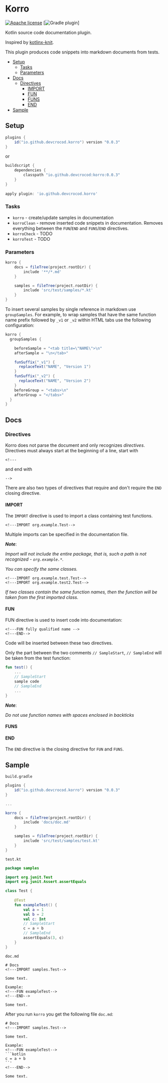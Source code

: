 # Korro
[![Apache license](https://img.shields.io/badge/license-Apache%20License%202.0-blue.svg?style=flat)](https://www.apache.org/licenses/LICENSE-2.0)
[![Gradle plugin](https://img.shields.io/maven-metadata/v/https/plugins.gradle.org/m2/io/github/devcrocod/korro/maven-metadata.xml.svg?label=Gradle+plugin)]

Kotlin source code documentation plugin.

Inspired by [kotlinx-knit](https://github.com/Kotlin/kotlinx-knit).

This plugin produces code snippets into markdown documents from tests.

<!---TOC-->
* [Setup](#setup)
    * [Tasks](#tasks)
    * [Parameters](#parameters)
* [Docs](#docs)
  * [Directives](#directives)
    * [IMPORT](#import)
    * [FUN](#fun)
    * [FUNS](#funs)
    * [END](#end)
* [Sample](#sample)
<!---END-->

## Setup
```groovy
plugins {
    id("io.github.devcrocod.korro") version "0.0.3"
}
```

or 

```groovy
buildscript {
    dependencies {
        classpath "io.github.devcrocod:korro:0.0.3"
    }
}
                    
apply plugin: 'io.github.devcrocod.korro'
```

### Tasks

* `korro` - create/update samples in documentation
* `korroClean` - remove inserted code snippets in documentation.
Removes everything between the `FUN`/`END` and `FUNS`/`END` directives.
* `korroCheck` - TODO
* `korroTest` - TODO

### Parameters

```groovy
korro {
    docs = fileTree(project.rootDir) {
        include '**/*.md'
    }

    samples = fileTree(project.rootDir) {
        include 'src/test/samples/*.kt'
    }
}
```

To insert several samples by single reference in markdown use `groupSamples`. For example, to wrap samples that have the same function name prefix followed by `_v1` or `_v2` within HTML tabs use the following configuration:
```groovy
korro {
  groupSamples {

    beforeSample = "<tab title=\"NAME\">\n"
    afterSample = "\n</tab>"

    funSuffix("_v1") {
      replaceText("NAME", "Version 1")
    }
    funSuffix("_v2") {
      replaceText("NAME", "Version 2")
    }
    beforeGroup = "<tabs>\n"
    afterGroup = "</tabs>"
  }
}
```

## Docs
### Directives

Korro does not parse the document and only recognizes _directives_.
Directives must always start at the beginning of a line, start with
```
<!---
```
and end with

```
-->
```
There are also two types of directives that require and don't require the `END` closing directive.

#### IMPORT
The `IMPORT` directive is used to import a class containing test functions.
```
<!---IMPORT org.example.Test-->
```
Multiple imports can be specified in the documentation file.

_**Note**_:

_Import will not include the entire package, that is, such a path is not recognized - `org.example.*`._

_You can specify the same classes._
```
<!---IMPORT org.example.test.Test-->
<!---IMPORT org.example.test2.Test-->
```

_If two classes contain the same function names, then the function will be taken from the first imported class._

#### FUN

FUN directive is used to insert code into documentation:
```
<!---FUN fully qualified name -->
<!---END-->
```
Code will be inserted between these two directives.

Only the part between the two comments `// SampleStart`, `// SampleEnd` will be taken from the test function:
```kotlin
fun test() {
    ...
    // SampleStart
    sample code
    // SampleEnd
    ...
}
```

_**Note**_:

_Do not use function names with spaces enclosed in backticks_

#### FUNS

#### END

The `END` directive is the closing directive for `FUN` and `FUNS`.

## Sample

`build.gradle`
```groovy
plugins {
    id("io.github.devcrocod.korro") version "0.0.3"
}

...

korro {
    docs = fileTree(project.rootDir) {
        include 'docs/doc.md'
    }

    samples = fileTree(project.rootDir) {
        include 'src/test/samples/test.kt'
    }
}
```

`test.kt`
```kotlin
package samples

import org.junit.Test
import org.junit.Assert.assertEquals

class Test {
    
    @Test
    fun exampleTest() {
        val a = 1
        val b = 2
        val c: Int
        // SampleStart
        c = a + b
        // SampleEnd
        assertEquals(3, c)
    }
}
```

`doc.md`
```
# Docs
<!---IMPORT samples.Test-->

Some text.

Example:
<!---FUN exampleTest-->
<!---END-->

Some text.

```

After you run `korro` you get the following file `doc.md`:
```
# Docs
<!---IMPORT samples.Test-->

Some text.

Example:
<!---FUN exampleTest-->
```kotlin
c = a + b
``'
<!---END-->

Some text.

```
